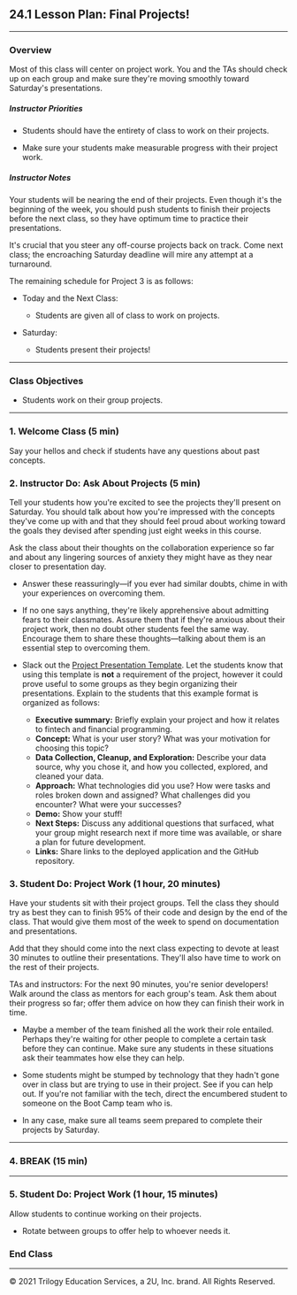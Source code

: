 ## 24.1 Lesson Plan: Final Projects!

---

### Overview

Most of this class will center on project work. You and the TAs should check up on each group and make sure they're moving smoothly toward Saturday's presentations.

##### Instructor Priorities

* Students should have the entirety of class to work on their projects.

* Make sure your students make measurable progress with their project work.

##### Instructor Notes

Your students will be nearing the end of their projects. Even though it's the beginning of the week, you should push students to finish their projects before the next class, so they have optimum time to practice their presentations.

It's crucial that you steer any off-course projects back on track. Come next class; the encroaching Saturday deadline will mire any attempt at a turnaround.

The remaining schedule for Project 3 is as follows:

* Today and the Next Class:

  * Students are given all of class to work on projects.

* Saturday:

  * Students present their projects!

---

### Class Objectives

* Students work on their group projects.

---

### 1. Welcome Class (5 min)

Say your hellos and check if students have any questions about past concepts.

### 2. Instructor Do: Ask About Projects (5 min)

Tell your students how you're excited to see the projects they'll present on Saturday. You should talk about how you're impressed with the concepts they've come up with and that they should feel proud about working toward the goals they devised after spending just eight weeks in this course.

Ask the class about their thoughts on the collaboration experience so far and about any lingering sources of anxiety they might have as they near closer to presentation day.

* Answer these reassuringly—if you ever had similar doubts, chime in with your experiences on overcoming them.

* If no one says anything, they're likely apprehensive about admitting fears to their classmates. Assure them that if they're anxious about their project work, then no doubt other students feel the same way. Encourage them to share these thoughts—talking about them is an essential step to overcoming them.

* Slack out the [Project Presentation Template](https://docs.google.com/presentation/d/1NHVd0b1oymAn8EYmw2Wu8SGj4XxkJ2CJeN1GCzLZr9M/edit?usp=sharing). Let the students know that using this template is **not** a requirement of the project, however it could prove useful to some groups as they begin organizing their presentations.  Explain to the students that this example format is organized as follows:

  * **Executive summary:** Briefly explain your project and how it relates to fintech and financial programming.
  * **Concept:** What is your user story? What was your motivation for choosing this topic?
  * **Data Collection, Cleanup, and Exploration:** Describe your data source, why you chose it, and how you collected, explored, and cleaned your data.
  * **Approach:** What technologies did you use? How were tasks and roles broken down and assigned? What challenges did you encounter? What were your successes?
  * **Demo:** Show your stuff!
  * **Next Steps:** Discuss any additional questions that surfaced, what your group might research next if more time was available, or share a plan for future development. 
  * **Links:** Share links to the deployed application and the GitHub repository.

### 3. Student Do: Project Work (1 hour, 20 minutes)

Have your students sit with their project groups. Tell the class they should try as best they can to finish 95% of their code and design by the end of the class. That would give them most of the week to spend on documentation and presentations.

Add that they should come into the next class expecting to devote at least 30 minutes to outline their presentations. They'll also have time to work on the rest of their projects.

TAs and instructors: For the next 90 minutes, you're senior developers! Walk around the class as mentors for each group's team. Ask them about their progress so far; offer them advice on how they can finish their work in time.

* Maybe a member of the team finished all the work their role entailed. Perhaps they're waiting for other people to complete a certain task before they can continue. Make sure any students in these situations ask their teammates how else they can help.

* Some students might be stumped by technology that they hadn't gone over in class but are trying to use in their project. See if you can help out. If you're not familiar with the tech, direct the encumbered student to someone on the Boot Camp team who is.

* In any case, make sure all teams seem prepared to complete their projects by Saturday.

---

### 4. BREAK (15 min)

---

### 5. Student Do: Project Work (1 hour, 15 minutes)

Allow students to continue working on their projects.

* Rotate between groups to offer help to whoever needs it.

### End Class

---

© 2021 Trilogy Education Services, a 2U, Inc. brand. All Rights Reserved.
